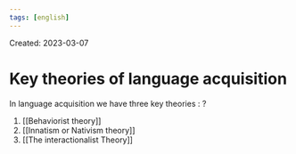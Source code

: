 ```yaml
---
tags: [english] 
---
```

Created: 2023-03-07

# Key theories of language acquisition
In language acquisition we have three key theories : 
?
1. [[Behaviorist theory]]
2. [[Innatism or Nativism theory]] 
3. [[The interactionalist Theory]]